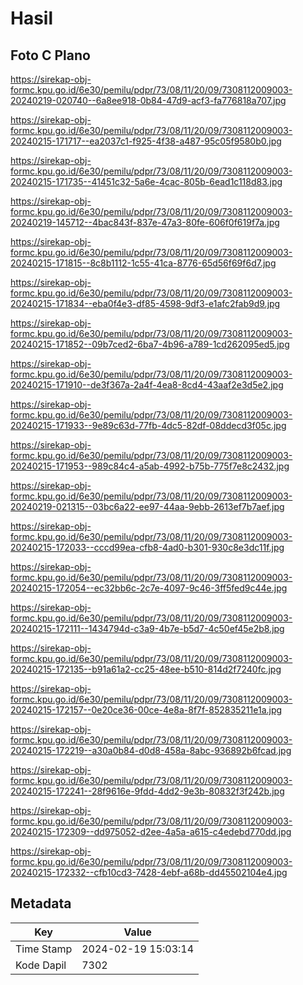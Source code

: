 # Hasil

## Foto C Plano

https://sirekap-obj-formc.kpu.go.id/6e30/pemilu/pdpr/73/08/11/20/09/7308112009003-20240219-020740--6a8ee918-0b84-47d9-acf3-fa776818a707.jpg

https://sirekap-obj-formc.kpu.go.id/6e30/pemilu/pdpr/73/08/11/20/09/7308112009003-20240215-171717--ea2037c1-f925-4f38-a487-95c05f9580b0.jpg

https://sirekap-obj-formc.kpu.go.id/6e30/pemilu/pdpr/73/08/11/20/09/7308112009003-20240215-171735--41451c32-5a6e-4cac-805b-6ead1c118d83.jpg

https://sirekap-obj-formc.kpu.go.id/6e30/pemilu/pdpr/73/08/11/20/09/7308112009003-20240219-145712--4bac843f-837e-47a3-80fe-606f0f619f7a.jpg

https://sirekap-obj-formc.kpu.go.id/6e30/pemilu/pdpr/73/08/11/20/09/7308112009003-20240215-171815--8c8b1112-1c55-41ca-8776-65d56f69f6d7.jpg

https://sirekap-obj-formc.kpu.go.id/6e30/pemilu/pdpr/73/08/11/20/09/7308112009003-20240215-171834--eba0f4e3-df85-4598-9df3-e1afc2fab9d9.jpg

https://sirekap-obj-formc.kpu.go.id/6e30/pemilu/pdpr/73/08/11/20/09/7308112009003-20240215-171852--09b7ced2-6ba7-4b96-a789-1cd262095ed5.jpg

https://sirekap-obj-formc.kpu.go.id/6e30/pemilu/pdpr/73/08/11/20/09/7308112009003-20240215-171910--de3f367a-2a4f-4ea8-8cd4-43aaf2e3d5e2.jpg

https://sirekap-obj-formc.kpu.go.id/6e30/pemilu/pdpr/73/08/11/20/09/7308112009003-20240215-171933--9e89c63d-77fb-4dc5-82df-08ddecd3f05c.jpg

https://sirekap-obj-formc.kpu.go.id/6e30/pemilu/pdpr/73/08/11/20/09/7308112009003-20240215-171953--989c84c4-a5ab-4992-b75b-775f7e8c2432.jpg

https://sirekap-obj-formc.kpu.go.id/6e30/pemilu/pdpr/73/08/11/20/09/7308112009003-20240219-021315--03bc6a22-ee97-44aa-9ebb-2613ef7b7aef.jpg

https://sirekap-obj-formc.kpu.go.id/6e30/pemilu/pdpr/73/08/11/20/09/7308112009003-20240215-172033--cccd99ea-cfb8-4ad0-b301-930c8e3dc11f.jpg

https://sirekap-obj-formc.kpu.go.id/6e30/pemilu/pdpr/73/08/11/20/09/7308112009003-20240215-172054--ec32bb6c-2c7e-4097-9c46-3ff5fed9c44e.jpg

https://sirekap-obj-formc.kpu.go.id/6e30/pemilu/pdpr/73/08/11/20/09/7308112009003-20240215-172111--1434794d-c3a9-4b7e-b5d7-4c50ef45e2b8.jpg

https://sirekap-obj-formc.kpu.go.id/6e30/pemilu/pdpr/73/08/11/20/09/7308112009003-20240215-172135--b91a61a2-cc25-48ee-b510-814d2f7240fc.jpg

https://sirekap-obj-formc.kpu.go.id/6e30/pemilu/pdpr/73/08/11/20/09/7308112009003-20240215-172157--0e20ce36-00ce-4e8a-8f7f-852835211e1a.jpg

https://sirekap-obj-formc.kpu.go.id/6e30/pemilu/pdpr/73/08/11/20/09/7308112009003-20240215-172219--a30a0b84-d0d8-458a-8abc-936892b6fcad.jpg

https://sirekap-obj-formc.kpu.go.id/6e30/pemilu/pdpr/73/08/11/20/09/7308112009003-20240215-172241--28f9616e-9fdd-4dd2-9e3b-80832f3f242b.jpg

https://sirekap-obj-formc.kpu.go.id/6e30/pemilu/pdpr/73/08/11/20/09/7308112009003-20240215-172309--dd975052-d2ee-4a5a-a615-c4edebd770dd.jpg

https://sirekap-obj-formc.kpu.go.id/6e30/pemilu/pdpr/73/08/11/20/09/7308112009003-20240215-172332--cfb10cd3-7428-4ebf-a68b-dd45502104e4.jpg


## Metadata

| Key        | Value               |
| ---------- | ------------------- |
| Time Stamp | 2024-02-19 15:03:14 |
| Kode Dapil | 7302                |



